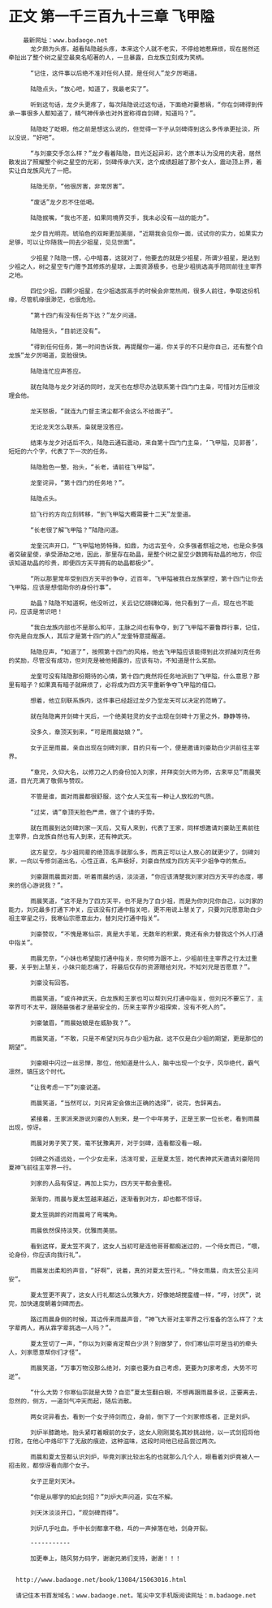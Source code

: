 # 正文 第一千三百九十三章 飞甲隘
        最新网址：www.badaoge.net
          龙夕颇为头疼，越看陆隐越头疼，本来这个人就不老实，不停给她惹麻烦，现在居然还牵扯出了整个树之星空最臭名昭著的人，一旦暴露，白龙族立刻成为笑柄。
      
          “记住，这件事以后绝不准对任何人提，是任何人”龙夕厉喝道。
      
          陆隐点头，“放心吧，知道了，我最老实了”。
      
          听到这句话，龙夕头更疼了，每次陆隐说过这句话，下面绝对要惹祸，“你在剑碑得到传承一事很多人都知道了，精气神传承也对外宣称得自剑碑，知道吗？”。
      
          陆隐眨了眨眼，他之前是想这么说的，但觉得一下子从剑碑得到这么多传承更扯淡，所以没说，“好吧”。
      
          “与刘豪交手怎么样？”龙夕看着陆隐，目光泛起异彩，这个原本认为没用的夫君，居然散发出了照耀整个树之星空的光彩，剑碑传承六天，这个成绩超越了那个女人，震动顶上界，着实让白龙族风光了一把。
      
          陆隐无奈，“他很厉害，非常厉害”。
      
          “废话”龙夕忍不住低喝。
      
          陆隐抿嘴，“我也不差，如果同境界交手，我未必没有一战的能力”。
      
          龙夕目光明亮，琥珀色的双眸更加美丽，“近期我会见你一面，试试你的实力，如果实力足够，可以让你随我一同去少祖星，见见世面”。
      
          少祖星？陆隐一愣，心中暗喜，这就对了，他要去的就是少祖星，所谓少祖星，是达到少祖之人，树之星空专门赠予其修炼的星球，上面资源极多，也是少祖挑选高手陪同前往主宰界之地。
      
          四位少祖，四颗少祖星，在少祖选拔高手的时候会非常热闹，很多人前往，争取这份机缘，尽管机缘很渺茫，也很危险。
      
          “第十四门有没有任务下达？”龙夕问道。
      
          陆隐摇头，“目前还没有”。
      
          “得到任何任务，第一时间告诉我，再提醒你一遍，你关乎的不只是你自己，还有整个白龙族”龙夕厉喝道，变脸很快。
      
          陆隐连忙应声答应。
      
          就在陆隐与龙夕对话的同时，龙天也在想尽办法联系第十四门门主枭，可惜对方压根没理会他。
      
          龙天怒极，“就连九门督主清尘都不会这么不给面子”。
      
          无论龙天怎么联系，枭就是没答应。
      
          结束与龙夕对话后不久，陆隐云通石震动，来自第十四门门主枭，‘飞甲隘，见郭善’，短短的六个字，代表了下一次的任务。
      
          陆隐脸色一整，抬头，“长老，请前往飞甲隘”。
      
          龙奎诧异，“第十四门的任务地？”。
      
          陆隐点头。
      
          攰飞行的方向立刻转移，“到飞甲隘大概需要十二天”龙奎道。
      
          “长老很了解飞甲隘？”陆隐问道。
      
          龙奎沉声开口，“飞甲隘地势特殊，如鼎，为远古至今，众多强者祭祖之地，也是众多强者突破星使，承受源劫之地，因此，那里存在劫晶，是整个树之星空少数拥有劫晶的地方，你应该知道劫晶的珍贵，即便四方天平拥有的劫晶都极少”。
      
          “所以那里常年受到四方天平的争夺，近百年，飞甲隘被我白龙族掌控，第十四门让你去飞甲隘，应该是想借助你的身份行事”。
      
          劫晶？陆隐不知道啊，他没听过，关云记忆磅礴如海，他只看到了一点，现在也不能问，应该是常识吧！
      
          “我白龙族内部也不是那么和平，主脉之间也有争夺，到了飞甲隘不要鲁莽行事，记住，你先是白龙族人，其后才是第十四门的人”龙奎特意提醒道。
      
          陆隐应声，“知道了”，按照第十四门的风格，他去飞甲隘应该能得到此次抓捕刘克任务的奖励，尽管没有成功，但刘克是被他揭露的，应该有功，不知道是什么奖励。
      
          龙奎可没有陆隐那份期待的心情，第十四门竟然将任务地派到了飞甲隘，什么意思？那里有暗子？如果真有暗子就麻烦了，必将成为四方天平重新争夺飞甲隘的借口。
      
          想着，他立刻联系族内，这件事已经超过龙夕乃至龙天可以决定的范畴了。
      
          就在陆隐离开剑碑十天后，一个绝美轻灵的女子出现在剑碑十万里之外，静静等待。
      
          没多久，章顶天到来，“可是雨晨姑娘？”。
      
          女子正是雨晨，亲自出现在剑碑刘家，目的只有一个，便是邀请刘豪助白少洪前往主宰界。
      
          “章兄，久仰大名，以修刀之人的身份加入刘家，并拜奕剑大师为师，古来罕见”雨晨笑道，目光充满了敬佩与赞叹。
      
          不管是谁，面对雨晨都很舒服，这个女人天生有一种让人放松的气质。
      
          “过奖，请”章顶天脸色严肃，做了个请的手势。
      
          就在雨晨到达剑碑刘家一天后，又有人来到，代表了王家，同样想邀请刘豪助王素前往主宰界，白龙族自然也有人到来，还有神武天。
      
          这方星空，与少祖同辈的绝顶高手就那么多，而真正可以让人放心的就更少了，剑碑刘家，一向以专修剑道出名，心性正直，名声极好，刘豪自然成为四方天平少祖争夺的焦点。
      
          刘豪跟雨晨面对面，听着雨晨的话，淡淡道，“你应该清楚我刘家对四方天平的态度，哪来的信心游说我？”。
      
          雨晨笑道，“这不是为了四方天平，也不是为了白少祖，而是为你刘兄你自己，以刘家的能力，刘兄最多打通下冲关，应该没有打通中指关吧，更不用说上慧关了，只要刘兄愿意助白少祖主宰星之行，我寒仙宗愿意出力，替刘兄打通中指关”。
      
          刘豪赞叹，“不愧是寒仙宗，真是大手笔，无数年的积累，竟还有余力替我这个外人打通中指关”。
      
          雨晨无奈，“小妹也希望能打通中指关，奈何修为跟不上，少祖前往主宰界之行太过重要，关乎到上慧关，小妹只能忍痛了，将最后仅存的资源赠给刘兄，不知刘兄是否愿意？”。
      
          刘豪没有回答。
      
          雨晨笑道，“或许神武天，白龙族和王家也可以帮刘兄打通中指关，但刘兄不要忘了，主宰界可不太平，跟随最强者才是最安全的，历来主宰界少祖探索，没有不死人的”。
      
          刘豪皱眉，“雨晨姑娘是在威胁我？”。
      
          雨晨笑道，“不敢，只是不希望刘兄与白少祖为敌，这不仅是白少祖的期望，更是那位的期望”。
      
          刘豪眼中闪过一丝忌惮，那位，他知道是什么人，脑中出现一个女子，风华绝代，霸气凛然，镇压这个时代。
      
          “让我考虑一下”刘豪说道。
      
          雨晨笑道，“当然可以，刘兄肯定会做出正确的选择”，说完，告辞离去。
      
          紧接着，王家派来游说刘豪的人到来，是一个中年男子，正是王家一位长老，看到雨晨出现，惊讶。
      
          雨晨对男子笑了笑，毫不犹豫离开，对于剑碑，连看都没看一眼。
      
          剑碑之外遥远处，一个少女走来，活泼可爱，正是夏太笠，她代表神武天邀请刘豪陪同夏神飞前往主宰界一行。
      
          刘家的人品有保证，再加上实力，四方天平都会重视。
      
          渐渐的，雨晨与夏太笠越来越近，逐渐看到对方，却也都不惊讶。
      
          夏太笠挑衅的对雨晨弯了弯嘴角。
      
          雨晨依然保持淡笑，优雅而美丽。
      
          看到这样，夏太笠不爽了，这女人当初可是连他哥哥都痴迷过的，一个侍女而已，“喂，论身份，你应该向我行礼”。
      
          雨晨发出柔和的声音，“好啊”，说着，真的对夏太笠行礼，“侍女雨晨，向太笠公主问安”。
      
          夏太笠更不爽了，这女人行礼都这么优雅大方，好像她胡搅蛮缠一样，“哼，讨厌”，说完，加快速度朝着剑碑而去。
      
          路过雨晨身侧的时候，耳边传来雨晨声音，“神飞大哥对主宰界之行准备的怎么样了？太字辈两人，再从霖字辈挑选一人吗？”。
      
          夏太笠切了一声，“你以为刘豪肯定帮白少洪？别做梦了，你们寒仙宗可是当初的牵头人，刘家愿意帮你们才怪”。
      
          雨晨笑道，“万事万物没那么绝对，刘豪也要为自己考虑，更要为刘家考虑，大势不可逆”。
      
          “什么大势？你寒仙宗就是大势？自恋”夏太笠翻白眼，不想再跟雨晨多说，正要离去，忽然的，侧方，一道剑气冲天而起，随后消散。
      
          两女诧异看去，看到一个女子持剑而立，身前，倒下了一个刘家修炼者，正是刘炉。
      
          刘炉半膝跪地，抬头紧盯着眼前的女子，这女人刚刚莫名其妙挑战他，以一式剑招将他打败，在他心中烙印下了无敌的痕迹，这种滋味，这段时间他已经品尝过两次。
      
          雨晨和夏太笠都认识刘炉，毕竟刘家比较出名的也就那么几个人，眼看着刘炉竟被人一招击败，都惊讶看向那个女子。
      
          女子正是刘天沐。
      
          “你是从哪学的如此剑招？”刘炉大声问道，实在不解。
      
          刘天沐淡淡开口，“观剑碑而得”。
      
          刘炉几乎吐血，手中长剑都拿不稳，乓的一声掉落在地，剑身开裂。
      
          -----------
      
          加更奉上，随风努力码字，谢谢兄弟们支持，谢谢！！！
      
      
      http://www.badaoge.net/book/13084/15063016.html
      
      请记住本书首发域名：www.badaoge.net。笔尖中文手机版阅读网址：m.badaoge.net